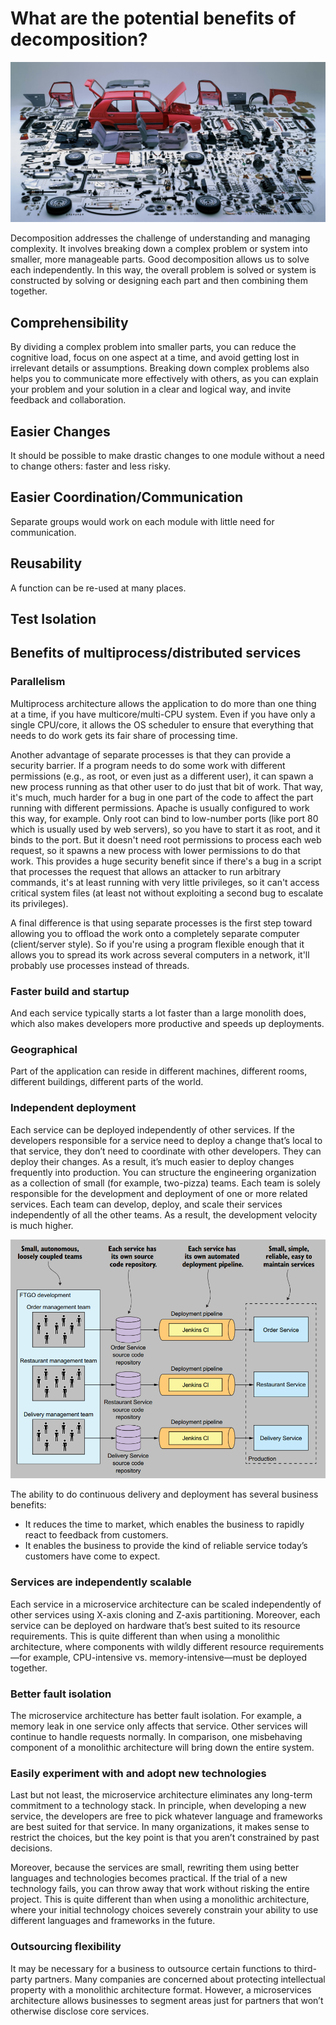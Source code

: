 # What are the potential benefits of decomposition?

<img src="./images/Decomposition - Car.png" width="600">

Decomposition addresses the challenge of understanding and managing complexity. It involves breaking down a complex problem or system into smaller, more manageable parts. Good decomposition allows us to solve each independently. In this way, the overall problem is solved or system is constructed by solving or designing each part and then combining them together.

## Comprehensibility

By dividing a complex problem into smaller parts, you can reduce the cognitive load, focus on one aspect at a time, and avoid getting lost in irrelevant details or assumptions. Breaking down complex problems also helps you to communicate more effectively with others, as you can explain your problem and your solution in a clear and logical way, and invite feedback and collaboration.

## Easier Changes

It should be possible to make drastic changes to one module without a need to change others: faster and less risky.

## Easier Coordination/Communication

Separate groups would work on each module with little need for communication.

## Reusability

A function can be re-used at many places.

## Test Isolation

## Benefits of multiprocess/distributed services

### Parallelism

Multiprocess architecture allows the application to do more than one thing at a time, if you have multicore/multi-CPU system. Even if you have only a single CPU/core, it allows the OS scheduler to ensure that everything that needs to do work gets its fair share of processing time.

Another advantage of separate processes is that they can provide a security barrier. If a program needs to do some work with different permissions (e.g., as root, or even just as a different user), it can spawn a new process running as that other user to do just that bit of work. That way, it's much, much harder for a bug in one part of the code to affect the part running with different permissions. Apache is usually configured to work this way, for example. Only root can bind to low-number ports (like port 80 which is usually used by web servers), so you have to start it as root, and it binds to the port. But it doesn't need root permissions to process each web request, so it spawns a new process with lower permissions to do that work. This provides a huge security benefit since if there's a bug in a script that processes the request that allows an attacker to run arbitrary commands, it's at least running with very little privileges, so it can't access critical system files (at least not without exploiting a second bug to escalate its privileges).

A final difference is that using separate processes is the first step toward allowing you to offload the work onto a completely separate computer (client/server style). So if you're using a program flexible enough that it allows you to spread its work across several computers in a network, it'll probably use processes instead of threads.

### Faster build and startup

And each service typically starts a lot faster than a large monolith does, which also makes developers more productive and speeds up deployments.

### Geographical

Part of the application can reside in different machines, different rooms, different buildings, different parts of the world.

### Independent deployment
Each service can be deployed independently of other services. If the developers responsible for a service need to deploy a change that’s local to that service, they don’t need to coordinate with other developers. They can deploy their changes. As a result, it’s much easier to deploy changes frequently into production.
You can structure the engineering organization as a collection of small (for example, two-pizza) teams. Each team is solely responsible for the development and deployment of one or more related services. Each team can develop, deploy, and scale their services independently of all the other teams. As a result, the development velocity is much higher.

<img src="./images/Decomposition - Microservice - Teams.png" width="600">

The ability to do continuous delivery and deployment has several business benefits:
+ It reduces the time to market, which enables the business to rapidly react to feedback from customers.
+ It enables the business to provide the kind of reliable service today’s customers have come to expect.

### Services are independently scalable
Each service in a microservice architecture can be scaled independently of other services using X-axis cloning and Z-axis partitioning. Moreover, each service can be deployed on hardware that’s best suited to its resource requirements. This is quite different than when using a monolithic architecture, where components with wildly different resource requirements—for example, CPU-intensive vs. memory-intensive—must be deployed together.

### Better fault isolation
The microservice architecture has better fault isolation. For example, a memory leak in one service only affects that service. Other services will continue to handle requests normally. In comparison, one misbehaving component of a monolithic architecture will bring down the entire system.

### Easily experiment with and adopt new technologies
Last but not least, the microservice architecture eliminates any long-term commitment to a technology stack. In principle, when developing a new service, the developers are free to pick whatever language and frameworks are best suited for that service. In many organizations, it makes sense to restrict the choices, but the key point is that you aren’t constrained by past decisions.

Moreover, because the services are small, rewriting them using better languages and technologies becomes practical. If the trial of a new technology fails, you can throw away that work without risking the entire project. This is quite different than when using a monolithic architecture, where your initial technology choices severely constrain your ability to use different languages and frameworks in the future.

### Outsourcing flexibility
It may be necessary for a business to outsource certain functions to third-party partners. Many companies are concerned about protecting intellectual property with a monolithic architecture format. However, a microservices architecture allows businesses to segment areas just for partners that won’t otherwise disclose core services.
